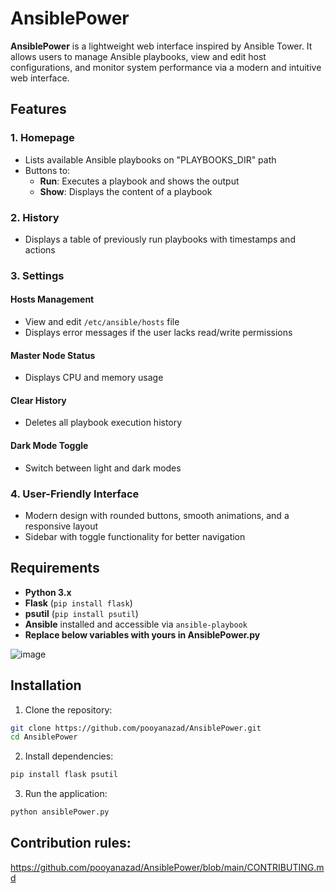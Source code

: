 # AnsiblePower

**AnsiblePower** is a lightweight web interface inspired by Ansible Tower. It allows users to manage Ansible playbooks, view and edit host configurations, and monitor system performance via a modern and intuitive web interface.

## Features

### 1. Homepage
- Lists available Ansible playbooks on "PLAYBOOKS_DIR" path 
- Buttons to:
  - **Run**: Executes a playbook and shows the output
  - **Show**: Displays the content of a playbook

### 2. History
- Displays a table of previously run playbooks with timestamps and actions

### 3. Settings
#### Hosts Management
- View and edit `/etc/ansible/hosts` file
- Displays error messages if the user lacks read/write permissions

#### Master Node Status
- Displays CPU and memory usage

#### Clear History
- Deletes all playbook execution history

#### Dark Mode Toggle
- Switch between light and dark modes

### 4. User-Friendly Interface
- Modern design with rounded buttons, smooth animations, and a responsive layout
- Sidebar with toggle functionality for better navigation

## Requirements
- **Python 3.x**
- **Flask** (`pip install flask`)
- **psutil** (`pip install psutil`)
- **Ansible** installed and accessible via `ansible-playbook`
- **Replace below variables with yours in AnsiblePower.py**
  
![image](https://github.com/user-attachments/assets/fb1eb86c-8a41-486b-9e70-2c421b25ca17)

## Installation

1. Clone the repository:
```bash
git clone https://github.com/pooyanazad/AnsiblePower.git
cd AnsiblePower
```
2. Install dependencies:
```bash
pip install flask psutil
```
3. Run the application:
```bash
python ansiblePower.py
```

## Contribution rules:
https://github.com/pooyanazad/AnsiblePower/blob/main/CONTRIBUTING.md

